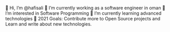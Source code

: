 👋 Hi, I’m @hafisali
🔭 I’m currently working as a software engineer in oman
👀 I’m interested in Software Programming
🌱 I’m currently learning advanced technologies
🥅 2021 Goals: Contribute more to Open Source projects and Learn and write about new technologies.


<!---
hafisali007/hafisali007 is a ✨ special ✨ repository because its `README.md` (this file) appears on your GitHub profile.
You can click the Preview link to take a look at your changes.
--->
